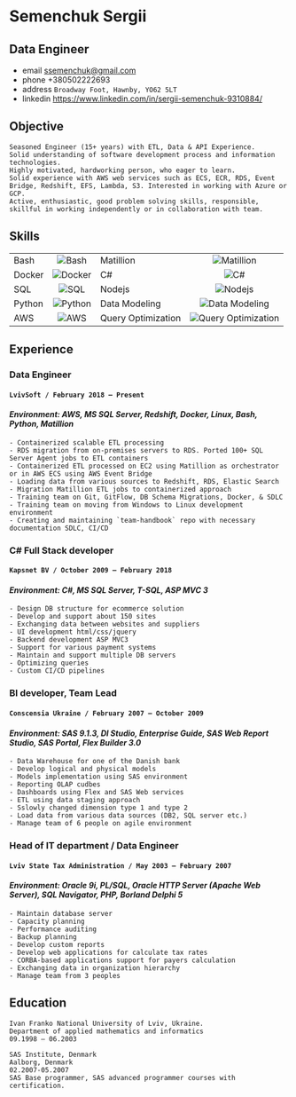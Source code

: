 # Semenchuk Sergii
## Data Engineer
 - email ssemenchuk@gmail.com
 - phone +380502222693
 - address `Broadway Foot, Hawnby, YO62 5LT`
 - linkedin https://www.linkedin.com/in/sergii-semenchuk-9310884/
## Objective
    Seasoned Engineer (15+ years) with ETL, Data & API Experience.
    Solid understanding of software development process and information technologies.
    Highly motivated, hardworking person, who eager to learn.
    Solid experience with AWS web services such as ECS, ECR, RDS, Event Bridge, Redshift, EFS, Lambda, S3. Interested in working with Azure or GCP.
    Active, enthusiastic, good problem solving skills, responsible, skillful in working independently or in collaboration with team.
## Skills 
|        |                                                                            |                    |                                                                                         |
| :---   | :---:                                                                      | :---               | :---:                                                                                   |
| Bash   | ![Bash](https://progress-bar.dev/7/?scale=10&title=3%20years&suffix=/10)   | Matillion          | ![Matillion](https://progress-bar.dev/9/?scale=10&title=5%20years&suffix=/10)           |
| Docker | ![Docker](https://progress-bar.dev/8/?scale=10&title=3%20years&suffix=/10) | C#                 | ![C#](https://progress-bar.dev/8/?scale=10&title=10%20years&suffix=/10)                 |
| SQL    | ![SQL](https://progress-bar.dev/10/?scale=10&title=15%20years&suffix=/10)  | Nodejs             | ![Nodejs](https://progress-bar.dev/5/?scale=10&title=1%20years&suffix=/10)              |
| Python | ![Python](https://progress-bar.dev/8/?scale=10&title=3%20years&suffix=/10) | Data Modeling      | ![Data Modeling](https://progress-bar.dev/8/?scale=10&title=15%20years&suffix=/10)      |
| AWS    | ![AWS](https://progress-bar.dev/8/?scale=10&title=5%20years&suffix=/10)    | Query Optimization | ![Query Optimization](https://progress-bar.dev/8/?scale=10&title=15%20years&suffix=/10) |
## Experience
### Data Engineer 
#### `LvivSoft / February 2018 – Present`
#### *Environment: AWS, MS SQL Server, Redshift, Docker, Linux, Bash, Python, Matillion*
    - Containerized scalable ETL processing
    - RDS migration from on-premises servers to RDS. Ported 100+ SQL Server Agent jobs to ETL containers
    - Containerized ETL processed on EC2 using Matillion as orchestrator or in AWS ECS using AWS Event Bridge
    - Loading data from various sources to Redshift, RDS, Elastic Search
    - Migration Matillion ETL jobs to containerized approach
    - Training team on Git, GitFlow, DB Schema Migrations, Docker, & SDLC
    - Training team on moving from Windows to Linux development environment
    - Creating and maintaining `team-handbook` repo with necessary documentation SDLC, CI/CD
### C# Full Stack developer
#### `Kapsnet BV / October 2009 – February 2018`
#### *Environment: C#, MS SQL Server, T-SQL, ASP MVC 3*
    - Design DB structure for ecommerce solution
    - Develop and support about 150 sites
    - Exchanging data between websites and suppliers
    - UI development html/css/jquery
    - Backend development ASP MVC3
    - Support for various payment systems
    - Maintain and support multiple DB servers
    - Optimizing queries
    - Custom CI/CD pipelines
### BI developer, Team Lead
#### `Conscensia Ukraine / February 2007 – October 2009`
#### *Environment: SAS 9.1.3, DI Studio, Enterprise Guide, SAS Web Report Studio, SAS Portal, Flex Builder 3.0*
    - Data Warehouse for one of the Danish bank
    - Develop logical and physical models
    - Models implementation using SAS environment
    - Reporting OLAP cudbes
    - Dashboards using Flex and SAS Web services
    - ETL using data staging approach
    - Sslowly changed dimension type 1 and type 2
    - Load data from various data sources (DB2, SQL server etc.)
    - Manage team of 6 people on agile environment
### Head of IT department / Data Engineer
#### `Lviv State Tax Administration / May 2003 – February 2007`
#### *Environment: Oracle 9i, PL/SQL, Oracle HTTP Server (Apache Web Server), SQL Navigator, PHP, Borland Delphi 5*
    - Maintain database server
    - Capacity planning
    - Performance auditing
    - Backup planning
    - Develop custom reports
    - Develop web applications for calculate tax rates
    - CORBA-based applications support for payers calculation
    - Exchanging data in organization hierarchy
    - Manage team from 3 peoples
## Education
    Ivan Franko National University of Lviv, Ukraine.
    Department of applied mathematics and informatics 
    09.1998 – 06.2003

    SAS Institute, Denmark
    Aalborg, Denmark 
    02.2007-05.2007
    SAS Base programmer, SAS advanced programmer courses with certification.